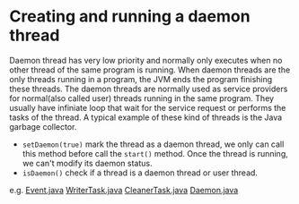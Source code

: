 # Creating and running a daemon thread

Daemon thread has very low priority and normally only executes when no other thread of the same program is running.
When daemon threads are the only threads running in a program, the JVM ends the program finishing these threads.
The daemon threads are normally used as service providers for normal(also called user) threads running in the same program. They usually have infiniate loop that wait for the service request or performs the tasks of the thread.
A typical example of these kind of threads is the Java garbage collector.

* `setDaemon(true)` mark the thread as a daemon thread, we only can call this method before call the `start()` method. Once the thread is running, we can't modify its daemon status.
* `isDaemon()` check if a thread is a daemon thread or user thread.

e.g. [Event.java](creating-running-daemon-thread/Event.java) [WriterTask.java](creating-running-daemon-thread/WriterTask.java) [CleanerTask.java](creating-running-daemon-thread/CleanerTask.java) [Daemon.java](creating-running-daemon-thread/Daemon.java)

